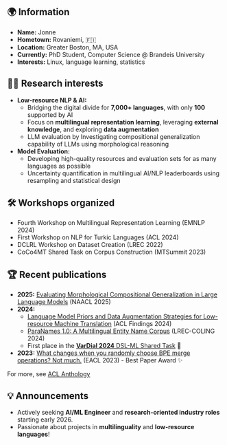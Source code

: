 ## 🌍 **Information**
- **Name:** Jonne
- **Hometown:** Rovaniemi, :finland:
- **Location:** Greater Boston, MA, USA
- **Currently:** PhD Student, Computer Science @ Brandeis University
- **Interests:** Linux, language learning, statistics

## 👨‍🎓 **Research interests**
- **Low-resource NLP & AI:** 
  - Bridging the digital divide for **7,000+ languages**, with only **100** supported by AI
  - Focus on **multilingual representation learning**, leveraging **external knowledge**, and exploring **data augmentation**
  - LLM evaluation by Investigating compositional generalization capability of LLMs using morphological reasoning
- **Model Evaluation:** 
  - Developing high-quality resources and evaluation sets for as many languages as possible
  - Uncertainty quantification in multilingual AI/NLP leaderboards using resampling and statistical design

## 🛠️ **Workshops organized**
- Fourth Workshop on Multilingual Representation Learning (EMNLP 2024)
- First Workshop on NLP for Turkic Languages (ACL 2024)
- DCLRL Workshop on Dataset Creation (LREC 2022)
- CoCo4MT Shared Task on Corpus Construction (MTSummit 2023)

## 🏆 **Recent publications**
- **2025:** [Evaluating Morphological Compositional Generalization in Large Language Models](https://aclanthology.org/2025.naacl-long.59/) (NAACL 2025) 
- **2024:** 
  - [Language Model Priors and Data Augmentation Strategies for Low-resource Machine Translation](https://aclanthology.org/2024.findings-acl.768/) (ACL Findings 2024)
  - [ParaNames 1.0: A Multilingual Entity Name Corpus](https://aclanthology.org/2024.lrec-main.1103/) (LREC-COLING 2024)
  - First place in the [**VarDial 2024** DSL-ML Shared Task](https://aclanthology.org/2024.vardial-1.22/) 🥇
- **2023:** [What changes when you randomly choose BPE merge operations? Not much.](https://aclanthology.org/2023.insights-1.7/) (EACL 2023) - Best Paper Award ✨

For more, see [ACL Anthology]()

## 💡 **Announcements**
- Actively seeking **AI/ML Engineer** and **research-oriented industry roles** starting early 2026.
- Passionate about projects in **multilinguality** and **low-resource languages**!
